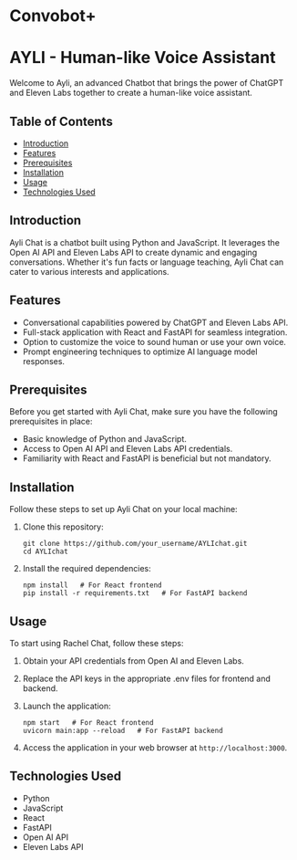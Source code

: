 # Convobot+

# AYLI - Human-like Voice Assistant 


Welcome to Ayli, an advanced Chatbot that brings the power of ChatGPT and Eleven Labs together to create a human-like voice assistant. 

## Table of Contents
- [Introduction](#introduction)
- [Features](#features)
- [Prerequisites](#prerequisites)
- [Installation](#installation)
- [Usage](#usage)
- [Technologies Used](#technologies-used)

## Introduction
Ayli Chat is a chatbot built using Python and JavaScript. It leverages the Open AI API and Eleven Labs API to create dynamic and engaging conversations. Whether it's fun facts or language teaching, Ayli Chat can cater to various interests and applications. 

## Features
- Conversational capabilities powered by ChatGPT and Eleven Labs API.
- Full-stack application with React and FastAPI for seamless integration.
- Option to customize the voice to sound human or use your own voice.
- Prompt engineering techniques to optimize AI language model responses.

## Prerequisites
Before you get started with Ayli Chat, make sure you have the following prerequisites in place:
- Basic knowledge of Python and JavaScript.
- Access to Open AI API and Eleven Labs API credentials.
- Familiarity with React and FastAPI is beneficial but not mandatory.

## Installation
Follow these steps to set up Ayli Chat on your local machine:

1. Clone this repository:
   ```
   git clone https://github.com/your_username/AYLIchat.git
   cd AYLIchat
   ```

2. Install the required dependencies:
   ```
   npm install   # For React frontend
   pip install -r requirements.txt   # For FastAPI backend
   ```

## Usage
To start using Rachel Chat, follow these steps:

1. Obtain your API credentials from Open AI and Eleven Labs.

2. Replace the API keys in the appropriate .env files for frontend and backend.

3. Launch the application:
   ```
   npm start   # For React frontend
   uvicorn main:app --reload   # For FastAPI backend
   ```

4. Access the application in your web browser at `http://localhost:3000`.

## Technologies Used
- Python
- JavaScript
- React
- FastAPI
- Open AI API
- Eleven Labs API

